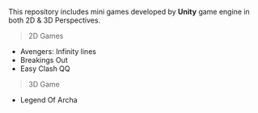 This repository includes mini games developed by **Unity** game engine in both 2D & 3D Perspectives.
> 2D Games
* Avengers: Infinity lines
* Breakings Out
* Easy Clash QQ
> 3D Game
* Legend Of Archa
